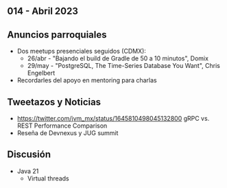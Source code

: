 014 - Abril 2023
--

## Anuncios parroquiales

* Dos meetups presenciales seguidos (CDMX):
  * 26/abr - "Bajando el build de Gradle de 50 a 10 minutos", Domix
  * 29/may - "PostgreSQL, The Time-Series Database You Want", Chris Engelbert
* Recordarles del apoyo en mentoring para charlas

## Tweetazos y Noticias
* https://twitter.com/jvm_mx/status/1645810498045132800 gRPC vs. REST Performance Comparison
* Reseña de Devnexus y JUG summit

## Discusión

* Java 21
  * Virtual threads
